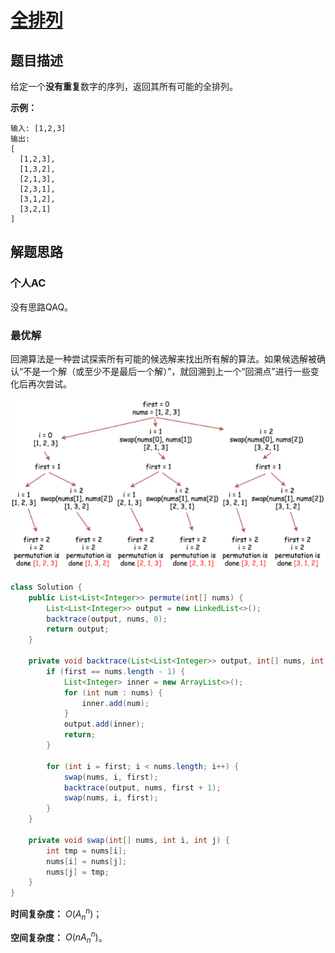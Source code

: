 # [全排列](https://leetcode-cn.com/problems/permutations/)

## 题目描述

给定一个**没有重复**数字的序列，返回其所有可能的全排列。

**示例：**

```
输入: [1,2,3]
输出:
[
  [1,2,3],
  [1,3,2],
  [2,1,3],
  [2,3,1],
  [3,1,2],
  [3,2,1]
]
```

## 解题思路

### 个人AC

没有思路QAQ。

### 最优解

回溯算法是一种尝试探索所有可能的候选解来找出所有解的算法。如果候选解被确认“不是一个解（或至少不是最后一个解）”，就回溯到上一个“回溯点”进行一些变化后再次尝试。

![img](assets/7b539d8c5594dbc4b6d260a2f3ad06d7d2324167dccee1c572aa663850450bfd-image.png)

```java
class Solution {
    public List<List<Integer>> permute(int[] nums) {
        List<List<Integer>> output = new LinkedList<>();
        backtrace(output, nums, 0);
        return output;
    }

    private void backtrace(List<List<Integer>> output, int[] nums, int first) {
        if (first == nums.length - 1) {
            List<Integer> inner = new ArrayList<>();
            for (int num : nums) {
                inner.add(num);
            }
            output.add(inner);
            return;
        }

        for (int i = first; i < nums.length; i++) {
            swap(nums, i, first);
            backtrace(output, nums, first + 1);
            swap(nums, i, first);
        }
    }

    private void swap(int[] nums, int i, int j) {
        int tmp = nums[i];
        nums[i] = nums[j];
        nums[j] = tmp;
    }
}
```

**时间复杂度：** $O(A^{n}_{n})$；

**空间复杂度：** $O(nA^{n}_{n})$。